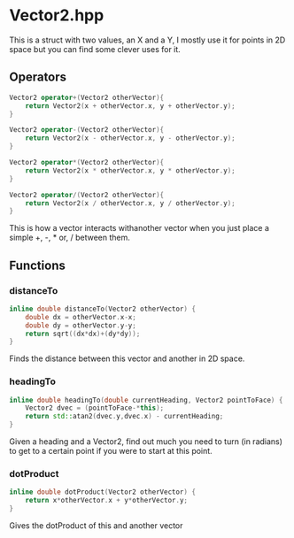 # Vector2.hpp

This is a struct with two values, an X and a Y, I mostly use it for points in 2D space but you can find some clever uses for it.

## Operators

```cpp
Vector2 operator+(Vector2 otherVector){
    return Vector2(x + otherVector.x, y + otherVector.y);
}

Vector2 operator-(Vector2 otherVector){
    return Vector2(x - otherVector.x, y - otherVector.y);
}

Vector2 operator*(Vector2 otherVector){
    return Vector2(x * otherVector.x, y * otherVector.y);
}

Vector2 operator/(Vector2 otherVector){
    return Vector2(x / otherVector.x, y / otherVector.y);
}
```

This is how a vector interacts withanother vector when you just place a simple +, -, * or, / between them.

## Functions

### distanceTo

```cpp
inline double distanceTo(Vector2 otherVector) {
    double dx = otherVector.x-x;
    double dy = otherVector.y-y;
    return sqrt((dx*dx)+(dy*dy));
}
```

Finds the distance between this vector and another in 2D space.

### headingTo

```cpp
inline double headingTo(double currentHeading, Vector2 pointToFace) {
    Vector2 dvec = (pointToFace-*this);
    return std::atan2(dvec.y,dvec.x) - currentHeading;
}
```

Given a heading and a Vector2, find out much you need to turn (in radians) to get to a certain point if you were to start at this point.

### dotProduct

```cpp
inline double dotProduct(Vector2 otherVector) {
    return x*otherVector.x + y*otherVector.y;
}
```

Gives the dotProduct of this and another vector
